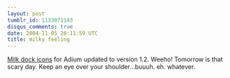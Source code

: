 ```yaml
---
layout: post
tumblr_id: 1133071143
disqus_comments: true
date: 2004-11-05 20:11:59 UTC
title: milky feeling
---
```


<a href="http://www.adiumxtras.com/index.php?a=xtras&#38;xtra_id=192" target="_blank">Milk dock icons</a> for Adium updated to version 1.2. Weeho! Tomorrow is that scary day. Keep an eye over your shoulder...buuuh. eh. whatever.
